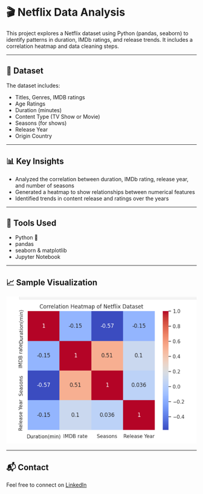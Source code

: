 # 🎬 Netflix Data Analysis

This project explores a Netflix dataset using Python (pandas, seaborn) to identify patterns in duration, IMDb ratings, and release trends. It includes a correlation heatmap and data cleaning steps.

---

## 📁 Dataset
The dataset includes:
- Titles, Genres, IMDB ratings
- Age Ratings
- Duration (minutes)
- Content Type (TV Show or Movie)
- Seasons (for shows)
- Release Year
- Origin Country

---

## 📊 Key Insights
- Analyzed the correlation between duration, IMDb rating, release year, and number of seasons
- Generated a heatmap to show relationships between numerical features
- Identified trends in content release and ratings over the years

---

## 🔧 Tools Used
- Python 🐍
- pandas
- seaborn & matplotlib
- Jupyter Notebook

---

## 📈 Sample Visualization
![Heatmap](heatmap.png)  <!-- optional if you upload image -->

---

## 📬 Contact
Feel free to connect on [LinkedIn](https://linkedin.com/in/yourusername)
